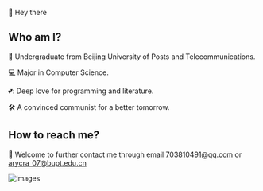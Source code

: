 :wave: Hey there

## Who am I?

🏫 Undergraduate from Beijing University of Posts and Telecommunications.

💻 Major in Computer Science.

💕: Deep love for programming and literature.

🛠️ A convinced communist for a better tomorrow.

## How to reach me?

👬 Welcome to further contact me through email 703810491@qq.com or arycra_07@bupt.edu.cn

![images](https://user-images.githubusercontent.com/90101071/169969031-bde9e7e6-e8a1-4c82-a1bc-4a4cb8b66858.jpg)

